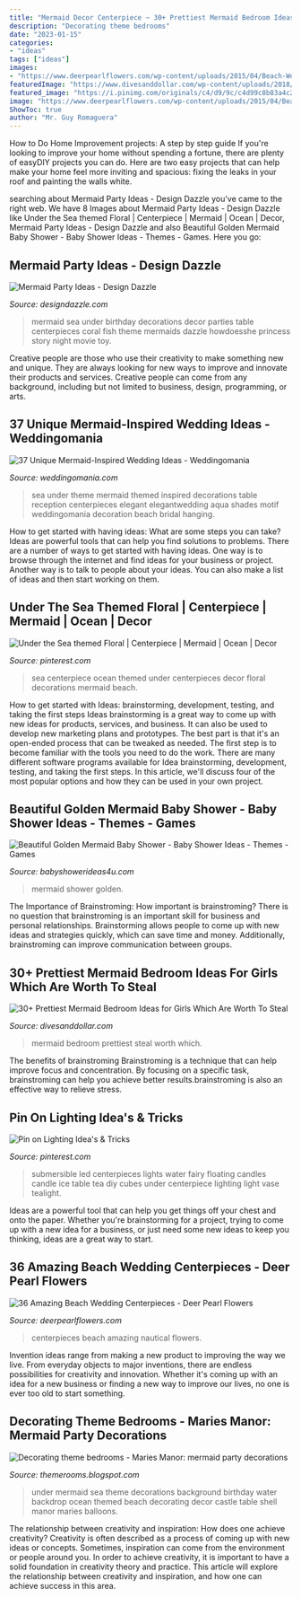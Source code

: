 ```yaml
---
title: "Mermaid Decor Centerpiece ~ 30+ Prettiest Mermaid Bedroom Ideas For Girls Which Are Worth To Steal"
description: "Decorating theme bedrooms"
date: "2023-01-15"
categories:
- "ideas"
tags: ["ideas"]
images:
- "https://www.deerpearlflowers.com/wp-content/uploads/2015/04/Beach-Wedding-Ideas-Nautical-Wedding-Centerpieces.jpg"
featuredImage: "https://www.divesanddollar.com/wp-content/uploads/2018/10/Mermaid-Bedroom-Ideas-for-Girls-24-min.jpeg"
featured_image: "https://i.pinimg.com/originals/c4/d9/9c/c4d99c8b83a4c29a27784f62174e2c0e.jpg"
image: "https://www.deerpearlflowers.com/wp-content/uploads/2015/04/Beach-Wedding-Ideas-Nautical-Wedding-Centerpieces.jpg"
ShowToc: true
author: "Mr. Guy Romaguera"
---
```



How to Do Home Improvement projects: A step by step guide
If you're looking to improve your home without spending a fortune, there are plenty of easyDIY projects you can do. Here are two easy projects that can help make your home feel more inviting and spacious: fixing the leaks in your roof and painting the walls white.

	

		
searching about Mermaid Party Ideas - Design Dazzle you've came to the right web. We have 8 Images about Mermaid Party Ideas - Design Dazzle like Under the Sea themed Floral | Centerpiece | Mermaid | Ocean | Decor, Mermaid Party Ideas - Design Dazzle and also Beautiful Golden Mermaid Baby Shower - Baby Shower Ideas - Themes - Games. Here you go:
		
    
## Mermaid Party Ideas - Design Dazzle

<img loading=lazy src="http://3.bp.blogspot.com/-nTUPcRSPcos/T05267ArVOI/AAAAAAAAMBA/FGe21J9qCOU/s1600/6a00d83451d64f69e2013487546cc4970c.jpg" onerror="this.onerror=null;this.src='https://tse3.mm.bing.net/th?id=OIP.BQpfPeZHhvnQq9CqJlYQ4AAAAA&amp;pid=15.1';" alt="Mermaid Party Ideas - Design Dazzle">

_Source: designdazzle.com_

>mermaid sea under birthday decorations decor parties table centerpieces coral fish theme mermaids dazzle howdoesshe princess story night movie toy. 

	

Creative people are those who use their creativity to make something new and unique. They are always looking for new ways to improve and innovate their products and services. Creative people can come from any background, including but not limited to business, design, programming, or arts.

    
## 37 Unique Mermaid-Inspired Wedding Ideas - Weddingomania

<img loading=lazy src="https://i.weddingomania.com/2017/02/27-under-the-sea-wedding-reception-in-aqua-and-green-shades.jpg" onerror="this.onerror=null;this.src='https://tse4.mm.bing.net/th?id=OIP.6cj2k3xeorG8cTx3fsbVkAHaLF&amp;pid=15.1';" alt="37 Unique Mermaid-Inspired Wedding Ideas - Weddingomania">

_Source: weddingomania.com_

>sea under theme mermaid themed inspired decorations table reception centerpieces elegant elegantwedding aqua shades motif weddingomania decoration beach bridal hanging. 

	

How to get started with having ideas: What are some steps you can take?
Ideas are powerful tools that can help you find solutions to problems. There are a number of ways to get started with having ideas. One way is to browse through the internet and find ideas for your business or project. Another way is to talk to people about your ideas. You can also make a list of ideas and then start working on them.

    
## Under The Sea Themed Floral | Centerpiece | Mermaid | Ocean | Decor

<img loading=lazy src="https://i.pinimg.com/originals/c4/d9/9c/c4d99c8b83a4c29a27784f62174e2c0e.jpg" onerror="this.onerror=null;this.src='https://tse2.mm.bing.net/th?id=OIP.ZXeP71ZkeXfGSuOjRBqt4gHaMO&amp;pid=15.1';" alt="Under the Sea themed Floral | Centerpiece | Mermaid | Ocean | Decor">

_Source: pinterest.com_

>sea centerpiece ocean themed under centerpieces decor floral decorations mermaid beach. 

	

How to get started with Ideas: brainstorming, development, testing, and taking the first steps
Ideas brainstorming is a great way to come up with new ideas for products, services, and business. It can also be used to develop new marketing plans and prototypes. The best part is that it's an open-ended process that can be tweaked as needed. The first step is to become familiar with the tools you need to do the work. There are many different software programs available for Idea brainstorming, development, testing, and taking the first steps. In this article, we'll discuss four of the most popular options and how they can be used in your own project.

    
## Beautiful Golden Mermaid Baby Shower - Baby Shower Ideas - Themes - Games

<img loading=lazy src="http://www.babyshowerideas4u.com/wp-content/uploads/2017/06/Beautiful-Golden-Mermaid-Shower-Snacks-600x768.jpg" onerror="this.onerror=null;this.src='https://tse3.mm.bing.net/th?id=OIP.C9noI76_HZ4kfKG-6YOt5wHaJe&amp;pid=15.1';" alt="Beautiful Golden Mermaid Baby Shower - Baby Shower Ideas - Themes - Games">

_Source: babyshowerideas4u.com_

>mermaid shower golden. 

	

The Importance of Brainstroming: How important is brainstroming?
There is no question that brainstroming is an important skill for business and personal relationships. Brainstorming allows people to come up with new ideas and strategies quickly, which can save time and money. Additionally, brainstroming can improve communication between groups.

    
## 30+ Prettiest Mermaid Bedroom Ideas For Girls Which Are Worth To Steal

<img loading=lazy src="https://www.divesanddollar.com/wp-content/uploads/2018/10/Mermaid-Bedroom-Ideas-for-Girls-24-min.jpeg" onerror="this.onerror=null;this.src='https://tse3.mm.bing.net/th?id=OIP.AH33RQEKAISZLUYrzbQAlgHaLH&amp;pid=15.1';" alt="30+ Prettiest Mermaid Bedroom Ideas for Girls Which Are Worth To Steal">

_Source: divesanddollar.com_

>mermaid bedroom prettiest steal worth which. 

	

The benefits of brainstroming
Brainstroming is a technique that can help improve focus and concentration. By focusing on a specific task, brainstroming can help you achieve better results.brainstroming is also an effective way to relieve stress.

    
## Pin On Lighting Idea&#039;s &amp; Tricks

<img loading=lazy src="https://i.pinimg.com/736x/a0/7c/69/a07c694485c1036f78e9fd4ed0acea8a--led-centerpieces-wedding-centerpieces.jpg" onerror="this.onerror=null;this.src='https://tse2.mm.bing.net/th?id=OIP.7dIY7_PYXfUXYt3VyA7zsQHaLF&amp;pid=15.1';" alt="Pin on Lighting Idea&#039;s &amp; Tricks">

_Source: pinterest.com_

>submersible led centerpieces lights water fairy floating candles candle ice table tea diy cubes under centerpiece lighting light vase tealight. 

	

Ideas are a powerful tool that can help you get things off your chest and onto the paper. Whether you're brainstorming for a project, trying to come up with a new idea for a business, or just need some new ideas to keep you thinking, ideas are a great way to start.

    
## 36 Amazing Beach Wedding Centerpieces - Deer Pearl Flowers

<img loading=lazy src="https://www.deerpearlflowers.com/wp-content/uploads/2015/04/Beach-Wedding-Ideas-Nautical-Wedding-Centerpieces.jpg" onerror="this.onerror=null;this.src='https://tse1.mm.bing.net/th?id=OIP.gMMIXNCAdxjcIOXIMgHCZgHaLH&amp;pid=15.1';" alt="36 Amazing Beach Wedding Centerpieces - Deer Pearl Flowers">

_Source: deerpearlflowers.com_

>centerpieces beach amazing nautical flowers. 

	

Invention ideas range from making a new product to improving the way we live. From everyday objects to major inventions, there are endless possibilities for creativity and innovation. Whether it's coming up with an idea for a new business or finding a new way to improve our lives, no one is ever too old to start something.

    
## Decorating Theme Bedrooms - Maries Manor: Mermaid Party Decorations

<img loading=lazy src="https://4.bp.blogspot.com/-PdjQ8rnVjG4/XB9lQljtKwI/AAAAAAAAy0A/QnaZMiTT2qgGP-ThEOL43eKBubD_RmZngCLcBGAs/s1600/Under%2BSea%2BMermaid%2BCastle%2BBackdrop%2BBlue%2BSea%2BShell%2BGrass%2BCoral%2BPhotography%2BBackground.jpg" onerror="this.onerror=null;this.src='https://tse2.mm.bing.net/th?id=OIP.hcsTee5iEn7c6Y4C2sM91wHaH3&amp;pid=15.1';" alt="Decorating theme bedrooms - Maries Manor: mermaid party decorations">

_Source: themerooms.blogspot.com_

>under mermaid sea theme decorations background birthday water backdrop ocean themed beach decorating decor castle table shell manor maries balloons. 

	

The relationship between creativity and inspiration: How does one achieve creativity?
Creativity is often described as a process of coming up with new ideas or concepts. Sometimes, inspiration can come from the environment or people around you. In order to achieve creativity, it is important to have a solid foundation in creativity theory and practice. This article will explore the relationship between creativity and inspiration, and how one can achieve success in this area.


